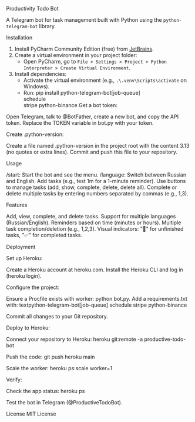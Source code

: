 Productivity Todo Bot

A Telegram bot for task management built with Python using the `python-telegram-bot` library.

Installation

1. Install PyCharm Community Edition (free) from [JetBrains](https://www.jetbrains.com/pycharm/download/).
2. Create a virtual environment in your project folder:
   - Open PyCharm, go to `File > Settings > Project > Python Interpreter > Create Virtual Environment`.
3. Install dependencies:
   - Activate the virtual environment (e.g., `.\.venv\Scripts\activate` on Windows).
   - Run:
     pip install python-telegram-bot[job-queue]                  
     schedule  
     stripe 
     python-binance
Get a bot token:

Open Telegram, talk to @BotFather, create a new bot, and copy the API token.
Replace the TOKEN variable in bot.py with your token.


Create .python-version:

Create a file named .python-version in the project root with the content 3.13 (no quotes or extra lines).
Commit and push this file to your repository.



Usage

/start: Start the bot and see the menu.
/language: Switch between Russian and English.
Add tasks (e.g., test 1m for a 1-minute reminder).
Use buttons to manage tasks (add, show, complete, delete, delete all).
Complete or delete multiple tasks by entering numbers separated by commas (e.g., 1,3).

Features

Add, view, complete, and delete tasks.
Support for multiple languages (Russian/English).
Reminders based on time (minutes or hours).
Multiple task completion/deletion (e.g., 1,2,3).
Visual indicators: "🩷" for unfinished tasks, "✅" for completed tasks.

Deployment

Set up Heroku:

Create a Heroku account at heroku.com.
Install the Heroku CLI and log in (heroku login).


Configure the project:

Ensure a Procfile exists with worker: python bot.py.
Add a requirements.txt with:
textpython-telegram-bot[job-queue]
schedule
stripe
python-binance

Commit all changes to your Git repository.


Deploy to Heroku:

Connect your repository to Heroku:
heroku git:remote -a productive-todo-bot

Push the code:
git push heroku main

Scale the worker:
heroku ps:scale worker=1



Verify:

Check the app status:
heroku ps

Test the bot in Telegram (@ProductiveTodoBot).



License
MIT License